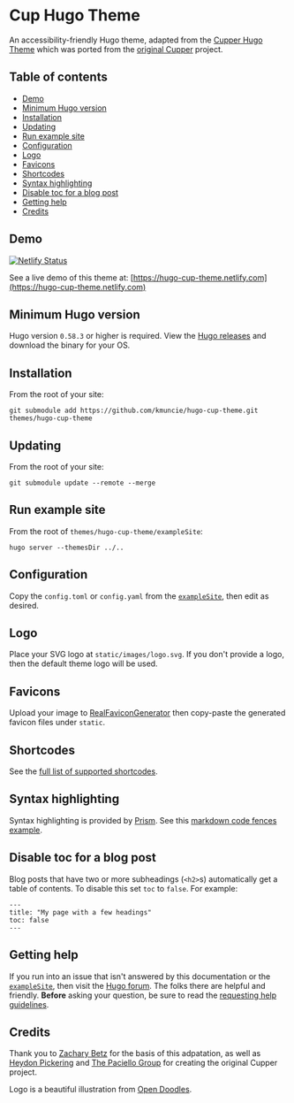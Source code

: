 # Cup Hugo Theme

An accessibility-friendly Hugo theme, adapted from the [Cupper Hugo Theme](https://github.com/zwbetz-gh/cupper-hugo-theme) which was ported from the [original Cupper](https://github.com/ThePacielloGroup/cupper) project.

## Table of contents

- [Demo](#demo)
- [Minimum Hugo version](#minimum-hugo-version)
- [Installation](#installation)
- [Updating](#updating)
- [Run example site](#run-example-site)
- [Configuration](#configuration)
- [Logo](#logo)
- [Favicons](#favicons)
- [Shortcodes](#shortcodes)
- [Syntax highlighting](#syntax-highlighting)
- [Disable toc for a blog post](#disable-toc-for-a-blog-post)
- [Getting help](#getting-help)
- [Credits](#credits)

## Demo

[![Netlify
Status](https://api.netlify.com/api/v1/badges/2eb4e000-526b-4b74-867f-a14a48ef34d1/deploy-status)](https://app.netlify.com/sites/hugo-cup-theme/deploys)

See a live demo of this theme at: [https://hugo-cup-theme.netlify.com](https://hugo-cup-theme.netlify.com)

## Minimum Hugo version

Hugo version `0.58.3` or higher is required. View the [Hugo releases](https://github.com/gohugoio/hugo/releases) and download the binary for your OS.

## Installation

From the root of your site:

```
git submodule add https://github.com/kmuncie/hugo-cup-theme.git themes/hugo-cup-theme
```

## Updating

From the root of your site:

```
git submodule update --remote --merge
```

## Run example site

From the root of `themes/hugo-cup-theme/exampleSite`:

```
hugo server --themesDir ../..
```

## Configuration

Copy the `config.toml` or `config.yaml` from the [`exampleSite`](https://github.com/zwbetz-gh/cupper-hugo-theme/tree/master/exampleSite), then edit as desired.

## Logo

Place your SVG logo at `static/images/logo.svg`. If you don't provide a logo, then the default theme logo will be used.

## Favicons

Upload your image to [RealFaviconGenerator](https://realfavicongenerator.net/) then copy-paste the generated favicon files under `static`.

## Shortcodes

See the [full list of supported shortcodes](https://cupper-hugo-theme.netlify.com/cupper-shortcodes/).

## Syntax highlighting

Syntax highlighting is provided by [Prism](https://prismjs.com/). See this [markdown code fences example](https://cupper-hugo-theme.netlify.com/cupper-shortcodes/#syntax-highlighting).


## Disable toc for a blog post

Blog posts that have two or more subheadings (`<h2>`s) automatically get a table of contents. To disable this set `toc` to `false`. For example:

```
---
title: "My page with a few headings"
toc: false
---
```

## Getting help

If you run into an issue that isn't answered by this documentation or the [`exampleSite`](https://github.com/kmuncie/hugo-cup-theme/tree/master/exampleSite), then visit the [Hugo forum](https://discourse.gohugo.io/). The folks there are helpful and friendly. **Before** asking your question, be sure to read the [requesting help guidelines](https://discourse.gohugo.io/t/requesting-help/9132).

## Credits

Thank you to [Zachary Betz](https://zwbetz.com/) for the basis of this adpatation, as well as [Heydon Pickering](http://www.heydonworks.com) and [The Paciello Group](https://www.paciellogroup.com/) for creating the original Cupper project.

Logo is a beautiful illustration from [Open Doodles](https://www.opendoodles.com/).
